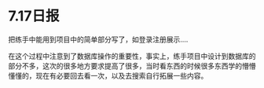 # 7.17日报

把练手中能用到项目中的简单部分写了，如登录注册展示....

在这个过程中注意到了数据库操作的重要性，事实上，练手项目中设计到数据库的部分不多，这次的很多地方要求提高了很多，当时看东西的时候很多东西学的懵懵懂懂的，现在有必要回去看一次，以及去搜索自行拓展一些内容。
